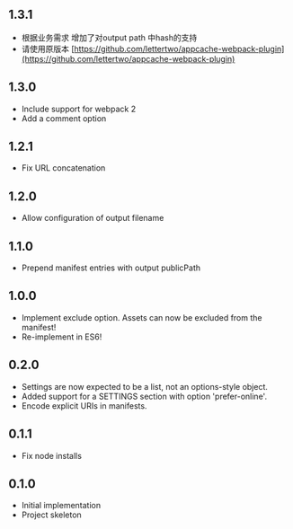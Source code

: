 ## 1.3.1 

* 根据业务需求 增加了对output path 中hash的支持
* 请使用原版本 [https://github.com/lettertwo/appcache-webpack-plugin](https://github.com/lettertwo/appcache-webpack-plugin)

## 1.3.0

* Include support for webpack 2
* Add a comment option

## 1.2.1

* Fix URL concatenation

## 1.2.0

* Allow configuration of output filename

## 1.1.0

* Prepend manifest entries with output publicPath

## 1.0.0

* Implement exclude option. Assets can now be excluded from the manifest!
* Re-implement in ES6!

## 0.2.0

* Settings are now expected to be a list, not an options-style object.
* Added support for a SETTINGS section with option 'prefer-online'.
* Encode explicit URIs in manifests.

## 0.1.1

* Fix node installs

## 0.1.0

* Initial implementation
* Project skeleton

